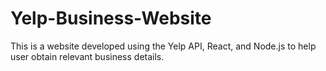 # Yelp-Business-Website

This is a website developed using the Yelp API, React, and Node.js to help user obtain relevant business details.
